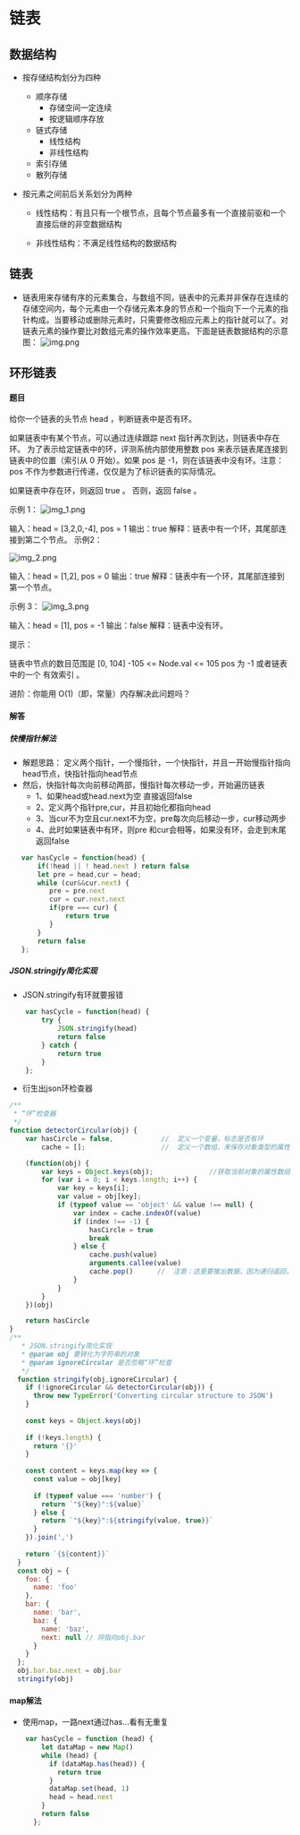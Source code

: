 # 链表

## 数据结构
- 按存储结构划分为四种
   - 顺序存储
        - 存储空间一定连续
        - 按逻辑顺序存放
   - 链式存储
        - 线性结构
        - 非线性结构
   - 索引存储
   - 散列存储 
- 按元素之间前后关系划分为两种

    - 线性结构：有且只有一个根节点，且每个节点最多有一个直接前驱和一个直接后继的非空数据结构

    - 非线性结构：不满足线性结构的数据结构
    
## 链表
- 链表用来存储有序的元素集合，与数组不同，链表中的元素并非保存在连续的存储空间内，每个元素由一个存储元素本身的节点和一个指向下一个元素的指针构成。当要移动或删除元素时，只需要修改相应元素上的指针就可以了。对链表元素的操作要比对数组元素的操作效率更高。下面是链表数据结构的示意图：
![img.png](img.png)



## 环形链表

#### 题目
给你一个链表的头节点 head ，判断链表中是否有环。

如果链表中有某个节点，可以通过连续跟踪 next 指针再次到达，则链表中存在环。 为了表示给定链表中的环，评测系统内部使用整数 pos 来表示链表尾连接到链表中的位置（索引从 0 开始）。如果 pos 是 -1，则在该链表中没有环。注意：pos 不作为参数进行传递，仅仅是为了标识链表的实际情况。

如果链表中存在环，则返回 true 。 否则，返回 false 。



示例 1：
![img_1.png](img_1.png)


输入：head = [3,2,0,-4], pos = 1
输出：true
解释：链表中有一个环，其尾部连接到第二个节点。
示例2：

![img_2.png](img_2.png)

输入：head = [1,2], pos = 0
输出：true
解释：链表中有一个环，其尾部连接到第一个节点。

示例 3：
![img_3.png](img_3.png)


输入：head = [1], pos = -1
输出：false
解释：链表中没有环。


提示：

链表中节点的数目范围是 [0, 104]
-105 <= Node.val <= 105
pos 为 -1 或者链表中的一个 有效索引 。


进阶：你能用 O(1)（即，常量）内存解决此问题吗？

#### 解答

##### 快慢指针解法
-  解题思路： 定义两个指针，一个慢指针，一个快指针，并且一开始慢指针指向head节点，快指针指向head节点
- 然后，快指针每次向前移动两部，慢指针每次移动一步，开始遍历链表
    - 1、如果head或head.next为空 直接返回false
    - 2、定义两个指针pre,cur，并且初始化都指向head
    - 3、当cur不为空且cur.next不为空，pre每次向后移动一步，cur移动两步
    - 4、此时如果链表中有环，则pre 和cur会相等，如果没有环，会走到末尾返回false
 ```javascript
    var hasCycle = function(head) {
        if(!head || ! head.next ) return false
        let pre = head,cur = head;
        while (cur&&cur.next) {
           pre = pre.next
           cur = cur.next.next
           if(pre === cur) {
               return true
           }
        }
        return false
    };
```   
##### JSON.stringify简化实现
- JSON.stringify有环就要报错
```javascript
    var hasCycle = function(head) {
        try {
            JSON.stringify(head)
            return false
        } catch {
            return true
        }
    };
```
- 衍生出json环检查器
```javascript
/**
 * “环”检查器
 */
function detectorCircular(obj) {
    var hasCircle = false,            //  定义一个变量，标志是否有环
        cache = [];                   //  定义一个数组，来保存对象类型的属性值

    (function(obj) {
        var keys = Object.keys(obj);              //获取当前对象的属性数组
        for (var i = 0; i < keys.length; i++) {
            var key = keys[i];
            var value = obj[key];
            if (typeof value == 'object' && value !== null) {
                var index = cache.indexOf(value)
                if (index !== -1) {
                    hasCircle = true
                    break
                } else {
                    cache.push(value)
                    arguments.callee(value)
                    cache.pop()      //  注意：这里要推出数据，因为递归返回，后面遍历的属性不是这个数据的子属性
                }
            }
        }
    })(obj)

    return hasCircle
}
/**
   * JSON.stringify简化实现
   * @param obj 要转化为字符串的对象
   * @param ignoreCircular 是否忽略“环”检查
   */
  function stringify(obj,ignoreCircular) {
    if (!ignoreCircular && detectorCircular(obj)) {
      throw new TypeError('Converting circular structure to JSON')
    }
  
    const keys = Object.keys(obj)
    
    if (!keys.length) {
      return '{}'
    }
    
    const content = keys.map(key => {
      const value = obj[key]
      
      if (typeof value === 'number') {
        return `"${key}":${value}`
      } else {
        return `"${key}":${stringify(value, true)}`
      }
    }).join(',')
    
    return `{${content}}`
  }
  const obj = {
    foo: {
      name: 'foo'
    },
    bar: {
      name: 'bar',
      baz: {
        name: 'baz',
        next: null // 将指向obj.bar
      }
    }
  };
  obj.bar.baz.next = obj.bar
  stringify(obj)
```
#### map解法
- 使用map，一路next通过has…看有无重复
```javascript
    var hasCycle = function (head) {
        let dataMap = new Map()
        while (head) {
          if (dataMap.has(head)) {
            return true
          }
          dataMap.set(head, 1)
          head = head.next
        }
        return false
      };
```
